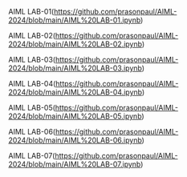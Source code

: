 AIML LAB-01(https://github.com/prasonpaul/AIML-2024/blob/main/AIML%20LAB-01.ipynb)

AIML LAB-02(https://github.com/prasonpaul/AIML-2024/blob/main/AIML%20LAB-02.ipynb)

AIML LAB-03(https://github.com/prasonpaul/AIML-2024/blob/main/AIML%20LAB-03.ipynb)

AIML LAB-04(https://github.com/prasonpaul/AIML-2024/blob/main/AIML%20LAB-04.ipynb)

AIML LAB-05(https://github.com/prasonpaul/AIML-2024/blob/main/AIML%20LAB-05.ipynb)

AIML LAB-06(https://github.com/prasonpaul/AIML-2024/blob/main/AIML%20LAB-06.ipynb)

AIML LAB-07(https://github.com/prasonpaul/AIML-2024/blob/main/AIML%20LAB-07.ipynb)





